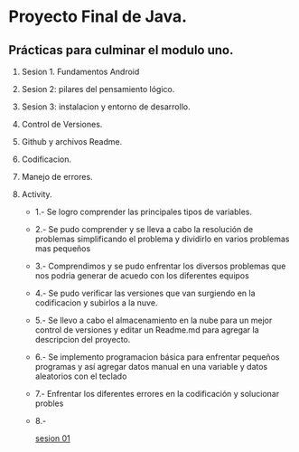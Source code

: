 # Proyecto Final de Java.
## Prácticas para culminar el modulo uno.

1. Sesion 1. Fundamentos Android
2. Sesion 2: pilares del pensamiento lógico.
3. Sesion 3: instalacion y entorno de desarrollo.
4. Control de Versiones.
5. Github y archivos Readme.
6. Codificacion.
7. Manejo de errores.
8. Activity. 


   * 1.- Se logro comprender las principales tipos de variables.
   * 2.- Se pudo comprender y se lleva a cabo la resolución de problemas simplificando el problema y dividirlo en varios problemas mas pequeños
   * 3.- Comprendimos y se pudo enfrentar los diversos problemas que nos podria generar de acuedo con los diferentes equipos
   * 4.- Se pudo verificar las versiones que van surgiendo en la codificacion y subirlos a la nuve.
   * 5.- Se llevo a cabo el almacenamiento en la nube para un mejor control de versiones y editar un Readme.md para agregar la descripcion del proyecto.
   * 6.- Se implemento programacion básica para enfrentar pequeños programas y así agregar datos manual en una variable y datos aleatorios con el teclado
   * 7.- Enfrentar los diferentes errores en la codificación y solucionar probles
   * 8.-

     [sesion 01]([ProyectoFinalModuloJava/](https://github.com/SergioMartinez1991/ProyectoFinalModuloJava/blob/gh-pages/app/src/main/java/com/example/proyectofinalmodulojava/practica01.kt))
